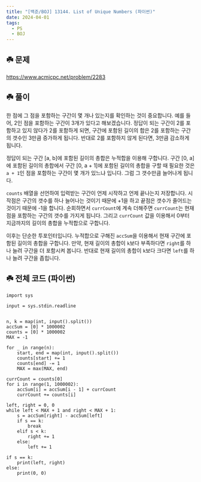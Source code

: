 ```yaml
---
title: "[백준/BOJ] 13144. List of Unique Numbers (파이썬)"
date: 2024-04-01
tags:
  - PS
  - BOJ
---
```


## ☘️ 문제

https://www.acmicpc.net/problem/2283

## ☘️ 풀이

한 점에 그 점을 포함하는 구간이 몇 개나 있는지를 확인하는 것이 중요합니다. 예를 들어, 2인 점을 포함하는 구간이 3개가 있다고 해보겠습니다. 정답이 되는 구간이 2를 포함하고 있지 않다가 2를 포함하게 되면, 구간에 포함된 길이의 합은 2를 포함하는 구간의 갯수인 3만큼 증가하게 됩니다. 반대로 2를 포함하지 않게 된다면, 3만큼 감소하게 됩니다.

정답이 되는 구간 [a, b]에 포함된 길이의 총합은 누적합을 이용해 구합니다. 구간 [0, a]에 포함된 길이의 총합에서 구간 [0, a + 1]에 포함된 길이의 총합을 구할 때 필요한 것은 `a + 1`인 점을 포함하는 구간이 몇 개가 있느냐 입니다. 그럼 그 갯수만큼 늘어나게 됩니다.

`counts` 배열을 선언하여 입력받는 구간이 언제 시작하고 언제 끝나는지 저장합니다. 시작점은 구간의 갯수를 하나 늘어나는 것이기 때문에 +1을 하고 끝점은 갯수가 줄어드는 것이기 때문에 -1을 합니다. 순회하면서 `currCount`에 계속 더해주면 `currCount`는 현재 점을 포함하는 구간의 갯수를 가지게 됩니다. 그리고 `currCount` 값을 이용해서 0부터 지금까지의 길이의 총합을 누적합으로 구합니다.

이후는 단순한 투포인터입니다. 누적합으로 구해진 `accSum`을 이용해서 현재 구간에 포함된 길이의 총합을 구합니다. 만약, 현재 길이의 총합이 `k`보다 부족하다면 `right`를 하나 늘려 구간을 더 포함시켜 봅니다. 반대로 현재 길이의 총합이 `k`보다 크다면 `left`를 하나 늘려 구간을 좁힙니다.

## ☘️ 전체 코드 (파이썬)

```
import sys

input = sys.stdin.readline


n, k = map(int, input().split())
accSum = [0] * 1000002
counts = [0] * 1000002
MAX = -1

for _ in range(n):
    start, end = map(int, input().split())
    counts[start] += 1
    counts[end] -= 1
    MAX = max(MAX, end)

currCount = counts[0]
for i in range(1, 1000002):
    accSum[i] = accSum[i - 1] + currCount
    currCount += counts[i]

left, right = 0, 0
while left < MAX + 1 and right < MAX + 1:
    s = accSum[right] - accSum[left]
    if s == k:
        break
    elif s < k:
        right += 1
    else:
        left += 1

if s == k:
    print(left, right)
else:
    print(0, 0)
```

